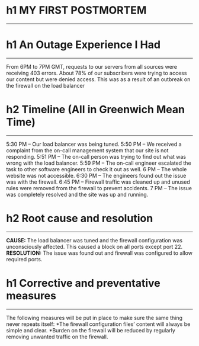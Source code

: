 # h1 MY FIRST POSTMORTEM
***
# h1 An Outage Experience I Had
***
From 6PM to 7PM GMT, requests to our servers from all sources were receiving 403 errors. About 78% of our subscribers were trying to access our content but were denied access. This was as a result of an outbreak on the firewall on the load balancer
# h2 Timeline (All in Greenwich Mean Time)
***
5:30 PM – Our load balancer was being tuned.
5:50 PM – We received a complaint from the on-call management system that our site is not responding.
5:51 PM – The on-call person was trying to find out what was wrong with the load balancer.
5:59 PM – The on-call engineer escalated the task to other software engineers to check it out as well.
6 PM – The whole website was not accessible.
6:30 PM – The engineers found out the issue was with the firewall.
6:45 PM – Firewall traffic was cleaned up and unused rules were removed from the firewall to prevent accidents.
7 PM – The issue was completely resolved and the site was up and running.
# h2 Root cause and resolution
***
**CAUSE:** The load balancer was tuned and the firewall configuration was unconsciously affected. This caused a block on all ports except port 22. 
**RESOLUTION:** The issue was found out and firewall was configured to allow required ports.
# h1 Corrective and preventative measures
***
The following measures will be put in place to make sure the same thing never repeats itself:
*The firewall configuration files’ content will always be simple and clear.
*Burden on the firewall will be reduced by regularly removing unwanted traffic on the firewall.
